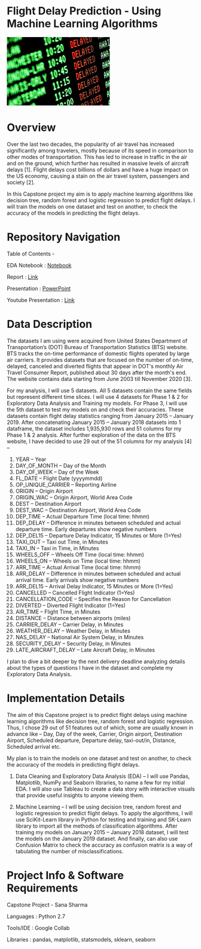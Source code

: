 # Flight Delay Prediction - Using Machine Learning Algorithms 
![Delays](Pictures/delayed.jpeg)

# Overview 
Over the last two decades, the popularity of air travel has increased significantly among travelers, mostly because of its speed in comparison to other modes of transportation. This has led to increase in traffic in the air and on the ground, which further has resulted in massive levels of aircraft delays [1]. Flight delays cost billions of dollars and have a huge impact on the US economy, causing a stain on the air travel system, passengers and society [2]. 

In this Capstone project my aim is to apply machine learning algorithms like decision tree, random forest and logistic regression to predict flight delays. I will train the models on one dataset and test on another, to check the accuracy of the models in predicting the flight delays. 

# Repository Navigation 

Table of Contents -

EDA Notebook               : [Notebook](https://github.com/sanashar/breast_power_project1/tree/main/notebooks)

Report       : [Link](https://github.com/sanashar/breast_power_project1/tree/main/reports)

Presentation       : [PowerPoint](https://github.com/sanashar/breast_power_project1/tree/main/presentation)

Youtube Presentation       : [Link](https://youtu.be/kNzVvZ2gWks)

# Data Description

The datasets I am using were acquired from United States Department of Transportation’s (DOT) Bureau of Transportation Statistics (BTS) website. BTS tracks the on-time performance of domestic flights operated by large air carriers. It provides datasets that are focused on the number of on-time, delayed, canceled and diverted flights that appear in DOT's monthly Air Travel Consumer Report, published about 30 days after the month's end. The website contains data starting from June 2003 till November 2020 [3]. 

For my analysis, I will use 5 datasets. All 5 datasets contain the same fields but represent different time slices. I will use 4 datasets for Phase 1 & 2 for Exploratory Data Analysis and Training my models. For Phase 3, I will use the 5th dataset to test my models on and check their accuracies. These datasets contain flight delay statistics ranging from January 2015 – January 2019. After concatenating January 2015 – January 2018 datasets into 1 dataframe, the dataset includes 1,935,930 rows and 51 columns for my Phase 1 & 2 analysis. After further exploration of the data on the BTS website, I have decided to use 29 out of the 51 columns for my analysis [4] –

1.	YEAR – Year                 
2.	DAY_OF_MONTH – Day of the Month
3.	DAY_OF_WEEK – Day of the Week         
4.	FL_DATE – Flight Date (yyyymmdd)            
5.	OP_UNIQUE_CARRIER – Reporting Airline
6.	ORIGIN – Origin Airport             
7.	ORIGIN_WAC – Origin Airport, World Area Code                   
8.	DEST – Destination Airport                        
9.	DEST_WAC – Destination Airport, World Area Code                   
10.	DEP_TIME – Actual Departure Time (local time: hhmm)                              
11.	DEP_DELAY – Difference in minutes between scheduled and actual departure time. Early departures show negative numbers 
12.	DEP_DEL15 – Departure Delay Indicator, 15 Minutes or More (1=Yes)
13.	TAXI_OUT – Taxi out Time, in Minutes           
14.	TAXI_IN – Taxi in Time, in Minutes         
15.	WHEELS_OFF – Wheels Off Time (local time: hhmm)
16.	WHEELS_ON – Wheels on Time (local time: hhmm)       
17.	ARR_TIME – Actual Arrival Time (local time: hhmm)                  
18.	ARR_DELAY – Difference in minutes between scheduled and actual arrival time. Early arrivals show negative numbers
19.	ARR_DEL15 – Arrival Delay Indicator, 15 Minutes or More (1=Yes)
20.	CANCELLED – Cancelled Flight Indicator (1=Yes)    
21.	CANCELLATION_CODE – Specifies the Reason for Cancellation
22.	DIVERTED – Diverted Flight Indicator (1=Yes)     
23.	AIR_TIME – Flight Time, in Minutes       
24.	DISTANCE – Distance between airports (miles)           
25.	CARRIER_DELAY – Carrier Delay, in Minutes  
26.	WEATHER_DELAY – Weather Delay, in Minutes
27.	NAS_DELAY – National Air System Delay, in Minutes         
28.	SECURITY_DELAY – Security Delay, in Minutes   
29.	LATE_AIRCRAFT_DELAY – Late Aircraft Delay, in Minutes

I plan to dive a bit deeper by the next delivery deadline analyzing details about the types of questions I have in the dataset and complete my Exploratory Data Analysis.

# Implementation Details
The aim of this Capstone project is to predict flight delays using machine learning algorithms like decision tree, random forest and logistic regression. Thus, I chose 29 out of 51 features out of which, some are usually known in advance like – Day, Day of the week, Carrier, Origin airport, Destination Airport, Scheduled departure, Departure delay, taxi-out/in, Distance, Scheduled arrival etc.
 
My plan is to train the models on one dataset and test on another, to check the accuracy of the models in predicting flight delays. 

1. Data Cleaning and Exploratory Data Analysis (EDA) –
I will use Pandas, Matplotlib, NumPy and Seaborn libraries, to name a few for my initial EDA. I will also use Tableau to create a data story with interactive visuals that provide useful insights to anyone viewing them.

2. Machine Learning – 
I will be using decision tree, random forest and logistic regression to predict flight delays. To apply the algorithms, I will use SciKit-Learn library in Python for testing and training and SK-Learn library to import all the methods of classification algorithms. After training my models on January 2015 – January 2018 dataset, I will test the models on the January 2019 dataset. And finally, can also use Confusion Matrix to check the accuracy as confusion matrix is a way of tabulating the number of misclassifications.

# Project Info & Software Requirements
Capstone Project - Sana Sharma

Languages    : Python 2.7

Tools/IDE    : Google Collab

Libraries    : pandas, matplotlib, statsmodels, sklearn, seaborn
